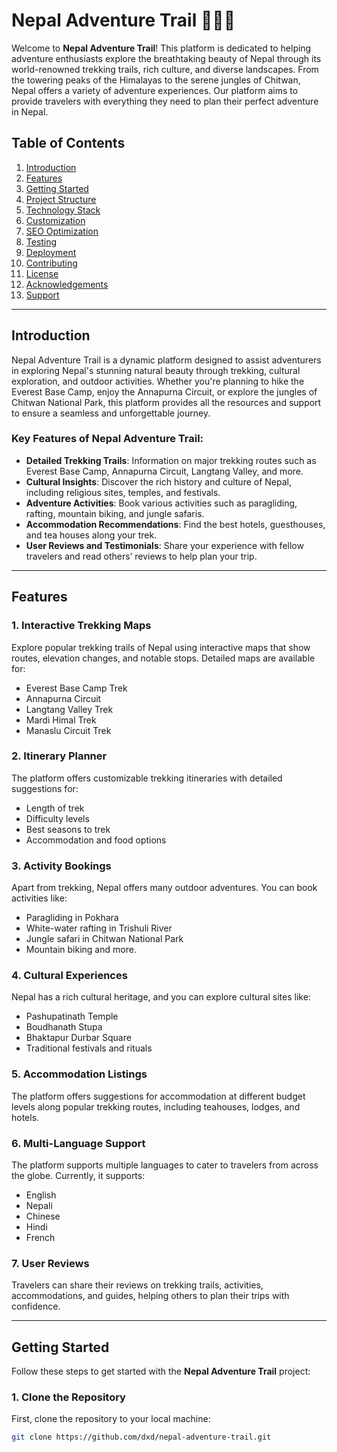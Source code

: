 # Nepal Adventure Trail 🌄🇳🇵

Welcome to **Nepal Adventure Trail**! This platform is dedicated to helping adventure enthusiasts explore the breathtaking beauty of Nepal through its world-renowned trekking trails, rich culture, and diverse landscapes. From the towering peaks of the Himalayas to the serene jungles of Chitwan, Nepal offers a variety of adventure experiences. Our platform aims to provide travelers with everything they need to plan their perfect adventure in Nepal.

## Table of Contents

1. [Introduction](#introduction)
2. [Features](#features)
3. [Getting Started](#getting-started)
4. [Project Structure](#project-structure)
5. [Technology Stack](#technology-stack)
6. [Customization](#customization)
7. [SEO Optimization](#seo-optimization)
8. [Testing](#testing)
9. [Deployment](#deployment)
10. [Contributing](#contributing)
11. [License](#license)
12. [Acknowledgements](#acknowledgements)
13. [Support](#support)

---

## Introduction

Nepal Adventure Trail is a dynamic platform designed to assist adventurers in exploring Nepal's stunning natural beauty through trekking, cultural exploration, and outdoor activities. Whether you're planning to hike the Everest Base Camp, enjoy the Annapurna Circuit, or explore the jungles of Chitwan National Park, this platform provides all the resources and support to ensure a seamless and unforgettable journey.

### Key Features of Nepal Adventure Trail:

- **Detailed Trekking Trails**: Information on major trekking routes such as Everest Base Camp, Annapurna Circuit, Langtang Valley, and more.
- **Cultural Insights**: Discover the rich history and culture of Nepal, including religious sites, temples, and festivals.
- **Adventure Activities**: Book various activities such as paragliding, rafting, mountain biking, and jungle safaris.
- **Accommodation Recommendations**: Find the best hotels, guesthouses, and tea houses along your trek.
- **User Reviews and Testimonials**: Share your experience with fellow travelers and read others’ reviews to help plan your trip.

---

## Features

### 1. **Interactive Trekking Maps**
Explore popular trekking trails of Nepal using interactive maps that show routes, elevation changes, and notable stops. Detailed maps are available for:

- Everest Base Camp Trek
- Annapurna Circuit
- Langtang Valley Trek
- Mardi Himal Trek
- Manaslu Circuit Trek

### 2. **Itinerary Planner**
The platform offers customizable trekking itineraries with detailed suggestions for:

- Length of trek
- Difficulty levels
- Best seasons to trek
- Accommodation and food options

### 3. **Activity Bookings**
Apart from trekking, Nepal offers many outdoor adventures. You can book activities like:

- Paragliding in Pokhara
- White-water rafting in Trishuli River
- Jungle safari in Chitwan National Park
- Mountain biking and more.

### 4. **Cultural Experiences**
Nepal has a rich cultural heritage, and you can explore cultural sites like:

- Pashupatinath Temple
- Boudhanath Stupa
- Bhaktapur Durbar Square
- Traditional festivals and rituals

### 5. **Accommodation Listings**
The platform offers suggestions for accommodation at different budget levels along popular trekking routes, including teahouses, lodges, and hotels.

### 6. **Multi-Language Support**
The platform supports multiple languages to cater to travelers from across the globe. Currently, it supports:

- English
- Nepali
- Chinese
- Hindi
- French

### 7. **User Reviews**
Travelers can share their reviews on trekking trails, activities, accommodations, and guides, helping others to plan their trips with confidence.

---

## Getting Started

Follow these steps to get started with the **Nepal Adventure Trail** project:

### 1. Clone the Repository

First, clone the repository to your local machine:

```bash
git clone https://github.com/dxd/nepal-adventure-trail.git
